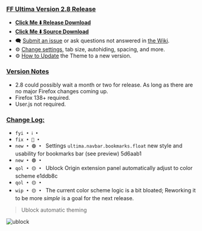 ### <ins> FF Ultima Version 2.8 Release
- **[Click Me ⬇️ Release Download](https://github.com/soulhotel/FF-ULTIMA/releases/download/2.8/ffultima2.8.zip)**
- **[Click Me ⬇️ Source Download](https://github.com/soulhotel/FF-ULTIMA/archive/refs/heads/main.zip)**
- 🗨️ [Submit an issue](https://github.com/soulhotel/FF-ULTIMA/issues/new/choose) or ask questions not answered in [the Wiki](https://github.com/soulhotel/FF-ULTIMA/wiki).
- ⚙️ [Change settings](https://github.com/soulhotel/FF-ULTIMA/wiki/Settings), tab size, autohiding, spacing, and more.
- ⚙️ [How to Update](https://github.com/soulhotel/FF-ULTIMA/wiki/How-to-Update-the-Theme) the Theme to a new version.
  
### <ins> Version Notes
- 2.8 could possibly wait a month or two for release. As long as there are no major Firefox changes coming up.
- Firefox 138+ required.
- User.js not required.

### <ins> Change Log:
- `fyi • ℹ️ • ` 
- `fix • 🔴 • ` 
- `new • 🟢 • ` Settings `ultima.navbar.bookmarks.float` new style and usability for bookmarks bar (see preview) 5d6aab1
- `new • 🟢 • ` 
- `qol • 🟡 • ` Ublock Origin extension panel automatically adjust to color scheme e1ddb8c
- `qol • 🟡 • `
- `wip • 🟡 • ` The current color scheme logic is a bit bloated; Reworking it to be more *simple* is a goal for the next release.

> Ublock automatic theming

![ublock](https://github.com/user-attachments/assets/c51b8cdd-d519-4233-8429-c20d98726131)
